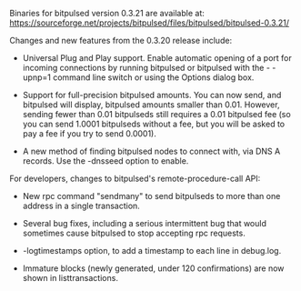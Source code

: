 Binaries for bitpulsed version 0.3.21 are available at:
  https://sourceforge.net/projects/bitpulsed/files/bitpulsed/bitpulsed-0.3.21/

Changes and new features from the 0.3.20 release include:

* Universal Plug and Play support.  Enable automatic opening of a port for incoming connections by running bitpulsed or bitpulsed with the - -upnp=1 command line switch or using the Options dialog box.

* Support for full-precision bitpulsed amounts.  You can now send, and bitpulsed will display, bitpulsed amounts smaller than 0.01.  However, sending fewer than 0.01 bitpulseds still requires a 0.01 bitpulsed fee (so you can send 1.0001 bitpulseds without a fee, but you will be asked to pay a fee if you try to send 0.0001).

* A new method of finding bitpulsed nodes to connect with, via DNS A records. Use the -dnsseed option to enable.

For developers, changes to bitpulsed's remote-procedure-call API:

* New rpc command "sendmany" to send bitpulseds to more than one address in a single transaction.

* Several bug fixes, including a serious intermittent bug that would sometimes cause bitpulsed to stop accepting rpc requests. 

* -logtimestamps option, to add a timestamp to each line in debug.log.

* Immature blocks (newly generated, under 120 confirmations) are now shown in listtransactions.

